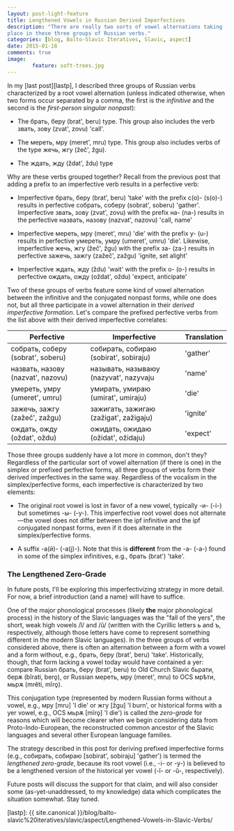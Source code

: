 ```yaml
---
layout: post-light-feature
title: Lengthened Vowels in Russian Derived Imperfectives
description: "There are really two sorts of vowel alternations taking
place in these three groups of Russian verbs."
categories: [blog, Balto-Slavic Iteratives, Slavic, aspect] 
date: 2015-01-18
comments: true
image: 
        feature: soft-trees.jpg
---
```


In my [last post][lastp], I described three groups of Russian verbs characterized by a root vowel alternation (unless indicated otherwise, when two forms occur separated by a comma, the first is the *infinitive* and the second is the *first-person singular nonpast*):

* The <span class="russ">брать, беру</span> (<span class="trans">brat', beru</span>) type. This group also includes the verb <span class="russ">звать, зову</span> (<span class="trans">zvat', zovu</span>) 'call'.

* The <span class="russ">мереть, мру</span> (<span class="trans">meret', mru</span>) type. This group also includes verbs of the type <span class="russ">жечь, жгу</span> (<span class="trans">žeč', žgu</span>).

* The <span class="russ">ждать, жду</span> (<span class="trans">ždat', ždu</span>) type

Why are these verbs grouped together? Recall from the previous post that adding a prefix to an imperfective verb results in a perfective verb:

* Imperfective <span class="russ">брать, беру</span> (<span class="trans">brat', beru</span>) 'take' with the prefix <span class="russ">с(о)-</span> (<span class="trans">s(o)-</span>) results in perfective <span class="russ">собрать, соберу</span> (<span class="trans">sobrat', soberu</span>) 'gather'. Imperfective <span class="russ">звать, зову</span> (<span class="trans">zvat', zovu</span>) with the prefix <span class="russ">на-</span> (<span class="trans">na-</span>) results in the perfective <span class="russ">назвать, назову</span> (<span class="trans">nazvat', nazovu</span>) 'call, name'

* Imperfective <span class="russ">мереть, мру</span> (<span class="trans">meret', mru</span>) 'die' with the prefix <span class="russ">у-</span> (<span class="trans">u-</span>) results in perfective <span class="russ">умереть, умру</span> (<span class="trans">umeret', umru</span>) 'die'. Likewise, imperfective <span class="russ">жечь, жгу</span> (<span class="trans">žeč', žgu</span>) with the prefix <span class="russ">за-</span> (<span class="trans">za-</span>) results in perfective <span class="russ">зажечь, зажгу</span> (<span class="trans">zažeč', zažgu</span>) 'ignite, set alight'

* Imperfective <span class="russ">ждать, жду</span> (<span class="trans">ždu</span>) 'wait' with the prefix <span class="russ">о-</span> (<span class="trans">о-</span>) results in perfective <span class="russ">ождать, ожду</span> (<span class="trans">oždat', oždu</span>) 'expect, anticipate'

Two of these groups of verbs feature some kind of vowel alternation between the infinitive and the conjugated nonpast forms, while one does not, but all three participate in a vowel alternation in their *derived imperfective formation*. Let's compare the prefixed perfective verbs from the list above with their derived imperfective correlates:

| **Perfective**  | **Imperfective**   | **Translation**   |
|-------------|----------------|---------------|
| <span class="russ">собрать, соберу</span> (<span class="trans">sobrat', soberu</span>)    | <span class="russ">собирать, собираю</span> (<span class="trans">sobirat', sobiraju</span>)    | 'gather' |
| <span class="russ">назвать, назову</span> (<span class="trans">nazvat', nazovu</span>)    | <span class="russ">называть, называюу</span> (<span class="trans">nazyvat', nazyvaju</span>    | 'name' |
| <span class="russ">умереть, умру</span> (<span class="trans">umeret', umru</span>)    | <span class="russ">умирать, умираю</span> (<span class="trans">umirat', umiraju</span>)    | 'die' |
| <span class="russ">зажечь, зажгу</span> (<span class="trans">zažeč', zažgu</span>)    | <span class="russ">зажигать, зажигаю</span> (<span class="trans">zažigat', zažigaju</span>)    | 'ignite' |
| <span class="russ">ождать, ожду</span> (<span class="trans">oždat', oždu</span>)    | <span class="russ">ожидать, ожидаю</span> (<span class="trans">ožidat', ožidaju</span>)    | 'expect' |

Those three groups suddenly have a lot more in common, don't they? Regardless of the particular sort of vowel alternation (if there is one) in the simplex or prefixed perfective forms, all three groups of verbs form their derived imperfectives in the same way. Regardless of the vocalism in the simplex/perfective forms, each imperfective is characterized by two elements:

* The original root vowel is lost in favor of a new vowel, typically <span class="russ">-и-</span> (<span class="trans">-i-</span>) but sometimes <span class="russ">-ы-</span> (<span class="trans">-y-</span>). This imperfective root vowel does not alternate&mdash;the vowel does not differ between the ipf infinitive and the ipf conjugated nonpast forms, even if it does alternate in the simplex/perfective forms.

* A suffix <span class="russ">-а(й)-</span> (<span class="trans">-a(j)-</span>). Note that this is **different** from the <span class="russ">-а-</span> (<span class="trans">-a-</span>) found in some of the simplex infinitives, e.g., <span class="russ">брать</span> (<span class="trans">brat'</span>) 'take'.

### The Lengthened Zero-Grade

In future posts, I'll be exploring this imperfectivizing strategy in more detail. For now, a brief introduction (and a name) will have to suffice.

One of the major phonological processes (likely **the** major phonological process) in the history of the Slavic languages was the "fall of the yers", the short, weak high vowels /ĭ/ and /ŭ/ (written with the Cyrillic letters <span class="russ">ь</span> and <span class="russ">ъ</span>, respectively, although those letters have come to represent something different in the modern Slavic languages). In the three groups of verbs considered above, there is often an alternation between a form with a vowel and a form without, e.g., <span class="russ">брать, беру</span> (<span class="trans">brat', beru</span>) 'take'. Historically, though, that form lacking a vowel today would have contained a yer: compare Russian <span class="russ">брать, беру</span> (<span class="trans">brat', beru</span>) to Old Church Slavic <span class="ocs">бьрати, берѫ</span> (<span class="trans">bĭrati, berǫ</span>), or Russian <span class="russ">мереть, мру</span> (<span class="trans">meret', mru</span>) to OCS <span class="ocs">мрѣти, мьрѫ</span> (<span class="trans">mrěti, mĭrǫ</span>).

This conjugation type (represented by modern Russian forms without a vowel, e.g., <span class="russ">мру</span> [<span class="trans">mru</span>] 'I die' or <span class="russ">жгу</span> [<span class="trans">žgu</span>] 'I burn', or historical forms with a yer vowel, e.g., OCS <span class="ocs">мьрѫ</span> [<span class="trans">mĭrǫ</span>] 'I die') is called the *zero-grade* for reasons which will become clearer when we begin considering data from Proto-Indo-European, the reconstructed common ancestor of the Slavic languages and several other European language families.

The strategy described in this post for deriving prefixed imperfective forms (e.g., <span class="russ">собирать, собираю</span> [<span class="trans">sobirat', sobiraju</span>] 'gather') is termed the *lengthened zero-grade*, because its root vowel (i.e., <span class="trans">-i-</span> or <span class="trans">-y-</span>) is believed to be a lengthened version of the historical yer vowel (<span class="trans">-ĭ-</span> or <span class="trans">-ŭ-</span>, respectively).

Future posts will discuss the support for that claim, and will also consider some (as-yet-unaddressed, to my knowledge) data which complicates the situation somewhat. Stay tuned.

[lastp]: {{ site.canonical }}/blog/balto-slavic%20iteratives/slavic/aspect/Lengthened-Vowels-in-Slavic-Verbs/
